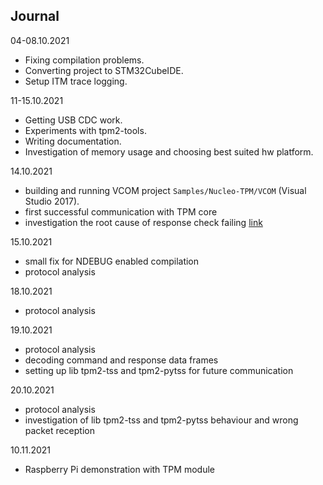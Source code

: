 ## Journal

04-08.10.2021

- Fixing compilation problems.
- Converting project to STM32CubeIDE.
- Setup ITM trace logging.

11-15.10.2021

- Getting USB CDC work.
- Experiments with tpm2-tools.
- Writing documentation.
- Investigation of memory usage and choosing best suited hw platform.

14.10.2021

- building and running VCOM project `Samples/Nucleo-TPM/VCOM`
(Visual Studio 2017).
- first successful communication with TPM core
- investigation the root cause of response check failing
[link](https://github.com/lpn-plant/ms-tpm-20-ref/blob/master/Samples/Nucleo-TPM/VCOM/VCOM-TPM/VCOM-TPM.cpp#L198)

15.10.2021

- small fix for NDEBUG enabled compilation
- protocol analysis

18.10.2021

- protocol analysis

19.10.2021

- protocol analysis
- decoding command and response data frames
- setting up lib tpm2-tss and tpm2-pytss for future communication

20.10.2021

- protocol analysis
- investigation of lib tpm2-tss and tpm2-pytss behaviour and wrong packet
reception

10.11.2021

- Raspberry Pi demonstration with TPM module
